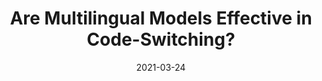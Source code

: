 ---
title: "Are Multilingual Models Effective in Code-Switching?"
collection: publications
status: published
permalink: /publication/2020-03-24-paper-are
excerpt: ''
date: 2021-03-24
venue: 'arXiv preprint arXiv'
paperurl: 'https://arxiv.org/pdf/2103.13309.pdf'
authors: 'Genta Indra Winata, Samuel Cahyawijaya, Zihan Liu, Zhaojiang Lin, Andrea Madotto, Pascale Fung'
citation: ''
paper: 'https://arxiv.org/pdf/2103.13309.pdf'
show_year: true
---